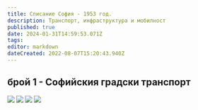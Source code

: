 ```yaml
---
title: Списание София - 1953 год.
description: Транспорт, инфраструктура и мобилност
published: true
date: 2024-01-31T14:59:53.071Z
tags: 
editor: markdown
dateCreated: 2022-08-07T15:20:43.940Z
---
```


## брой 1 - Софийския градски транспорт
<img src="http://46.10.181.183:1518/trinmo/literature/spisanie-sofia/sof_1953_kn1_0027-1.jpg"/>
<img src="http://46.10.181.183:1518/trinmo/literature/spisanie-sofia/sof_1953_kn1_0028-1.jpg"/>
<img src="http://46.10.181.183:1518/trinmo/literature/spisanie-sofia/sof_1953_kn1_0029-1.jpg"/>
<img src="http://46.10.181.183:1518/trinmo/literature/spisanie-sofia/sof_1953_kn1_0030-1.jpg"/>